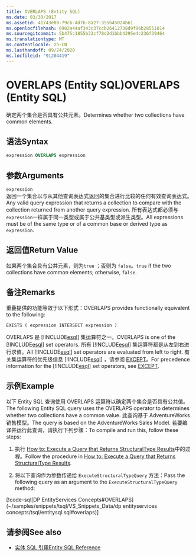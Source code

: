 ```yaml
---
title: OVERLAPS (Entity SQL)
ms.date: 03/30/2017
ms.assetid: 41743e89-79cb-4d7b-8a27-355b45024b61
ms.openlocfilehash: 6902a44af343c37ccb26412738d9f96b28551814
ms.sourcegitcommit: 5b475c1855b32cf78d2d1bbb4295e4c236f39464
ms.translationtype: MT
ms.contentlocale: zh-CN
ms.lasthandoff: 09/24/2020
ms.locfileid: "91204419"
---
```

# <a name="overlaps-entity-sql"></a><span data-ttu-id="f7676-102">OVERLAPS (Entity SQL)</span><span class="sxs-lookup"><span data-stu-id="f7676-102">OVERLAPS (Entity SQL)</span></span>

<span data-ttu-id="f7676-103">确定两个集合是否具有公共元素。</span><span class="sxs-lookup"><span data-stu-id="f7676-103">Determines whether two collections have common elements.</span></span>  
  
## <a name="syntax"></a><span data-ttu-id="f7676-104">语法</span><span class="sxs-lookup"><span data-stu-id="f7676-104">Syntax</span></span>  
  
```sql  
expression OVERLAPS expression  
```  
  
## <a name="arguments"></a><span data-ttu-id="f7676-105">参数</span><span class="sxs-lookup"><span data-stu-id="f7676-105">Arguments</span></span>  

 `expression`  
 <span data-ttu-id="f7676-106">返回一个集合以与从其他查询表达式返回的集合进行比较的任何有效查询表达式。</span><span class="sxs-lookup"><span data-stu-id="f7676-106">Any valid query expression that returns a collection to compare with the collection returned from another query expression.</span></span> <span data-ttu-id="f7676-107">所有表达式都必须与 `expression`一样属于同一类型或属于公共基类型或派生类型。</span><span class="sxs-lookup"><span data-stu-id="f7676-107">All expressions must be of the same type or of a common base or derived type as `expression`.</span></span>  
  
## <a name="return-value"></a><span data-ttu-id="f7676-108">返回值</span><span class="sxs-lookup"><span data-stu-id="f7676-108">Return Value</span></span>  

 <span data-ttu-id="f7676-109">如果两个集合具有公共元素，则为`true` ；否则为 `false`。</span><span class="sxs-lookup"><span data-stu-id="f7676-109">`true` if the two collections have common elements; otherwise, `false`.</span></span>  
  
## <a name="remarks"></a><span data-ttu-id="f7676-110">备注</span><span class="sxs-lookup"><span data-stu-id="f7676-110">Remarks</span></span>  

 <span data-ttu-id="f7676-111">重叠提供的功能等效于以下形式：</span><span class="sxs-lookup"><span data-stu-id="f7676-111">OVERLAPS provides functionally equivalent to the following:</span></span>  
  
 `EXISTS ( expression INTERSECT expression )`  
  
 <span data-ttu-id="f7676-112">OVERLAPS 是 [!INCLUDE[esql](../../../../../../includes/esql-md.md)] 集运算符之一。</span><span class="sxs-lookup"><span data-stu-id="f7676-112">OVERLAPS is one of the [!INCLUDE[esql](../../../../../../includes/esql-md.md)] set operators.</span></span> <span data-ttu-id="f7676-113">所有 [!INCLUDE[esql](../../../../../../includes/esql-md.md)] 集运算符都是从左到右进行求值。</span><span class="sxs-lookup"><span data-stu-id="f7676-113">All [!INCLUDE[esql](../../../../../../includes/esql-md.md)] set operators are evaluated from left to right.</span></span> <span data-ttu-id="f7676-114">有关集运算符的优先级信息 [!INCLUDE[esql](../../../../../../includes/esql-md.md)] ，请参阅 [EXCEPT](except-entity-sql.md)。</span><span class="sxs-lookup"><span data-stu-id="f7676-114">For precedence information for the [!INCLUDE[esql](../../../../../../includes/esql-md.md)] set operators, see [EXCEPT](except-entity-sql.md).</span></span>  
  
## <a name="example"></a><span data-ttu-id="f7676-115">示例</span><span class="sxs-lookup"><span data-stu-id="f7676-115">Example</span></span>  

 <span data-ttu-id="f7676-116">以下 Entity SQL 查询使用 OVERLAPS 运算符以确定两个集合是否具有公共值。</span><span class="sxs-lookup"><span data-stu-id="f7676-116">The following Entity SQL query uses the OVERLAPS operator to determines whether two collections have a common value.</span></span> <span data-ttu-id="f7676-117">此查询基于 AdventureWorks 销售模型。</span><span class="sxs-lookup"><span data-stu-id="f7676-117">The query is based on the AdventureWorks Sales Model.</span></span> <span data-ttu-id="f7676-118">若要编译并运行此查询，请执行下列步骤：</span><span class="sxs-lookup"><span data-stu-id="f7676-118">To compile and run this, follow these steps:</span></span>  
  
1. <span data-ttu-id="f7676-119">执行 [How to: Execute a Query that Returns StructuralType Results](../how-to-execute-a-query-that-returns-structuraltype-results.md)中的过程。</span><span class="sxs-lookup"><span data-stu-id="f7676-119">Follow the procedure in [How to: Execute a Query that Returns StructuralType Results](../how-to-execute-a-query-that-returns-structuraltype-results.md).</span></span>  
  
2. <span data-ttu-id="f7676-120">将以下查询作为参数传递给 `ExecuteStructuralTypeQuery` 方法：</span><span class="sxs-lookup"><span data-stu-id="f7676-120">Pass the following query as an argument to the `ExecuteStructuralTypeQuery` method:</span></span>  
  
 [!code-sql[DP EntityServices Concepts#OVERLAPS](~/samples/snippets/tsql/VS_Snippets_Data/dp entityservices concepts/tsql/entitysql.sql#overlaps)]  
  
## <a name="see-also"></a><span data-ttu-id="f7676-121">请参阅</span><span class="sxs-lookup"><span data-stu-id="f7676-121">See also</span></span>

- [<span data-ttu-id="f7676-122">实体 SQL 引用</span><span class="sxs-lookup"><span data-stu-id="f7676-122">Entity SQL Reference</span></span>](entity-sql-reference.md)
